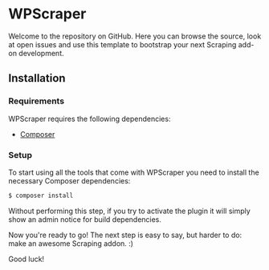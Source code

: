 # WPScraper

Welcome to the  repository on GitHub. Here you can browse the source, look at open issues and use this template to bootstrap your next Scraping add-on development.

## Installation

### Requirements

WPScraper requires the following dependencies:

-   [Composer](https://getcomposer.org/)


### Setup

To start using all the tools that come with WPScraper you need to install the necessary Composer dependencies:

```sh
$ composer install
```

Without performing this step, if you try to activate the plugin it will simply show an admin notice for build dependencies.

Now you're ready to go! The next step is easy to say, but harder to do: make an awesome Scraping addon. :)

Good luck!

